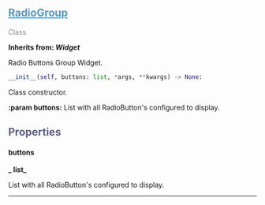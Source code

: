 

## <h2 style="color: #5697bf;"><u>RadioGroup</u></h2>

<span style="color: #888;">Class</span>

**Inherits from: _Widget_**

Radio Buttons Group Widget.

```python
__init__(self, buttons: list, *args, **kwargs) -> None:
```

Class constructor.



**:param buttons:** List with all RadioButton's configured to display.


### <h2 style="color: #5e5d84;">Properties</h2>

#### buttons

**_  list_**

List with all RadioButton's configured to display.


---